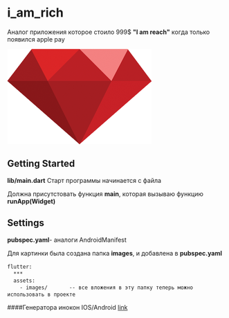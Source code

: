 # i_am_rich

Аналог приложения которое стоило 999$ **"I am reach"** когда только появился apple pay

![I am reach image](/images/diamond.webp)

## Getting Started
**lib/main.dart** Старт программы начинается с файла

Должна присутстовать функция **main**, которая вызываю функцию **runApp(Widget)**

## Settings
**pubspec.yaml**- аналоги AndroidManifest

Для картинки была создана папка **images**, и добавлена в **pubspec.yaml**
```
flutter:
  ***
  assets:
    - images/       -- все вложения в эту папку теперь можно использовать в проекте
```

####Генератора инокон IOS/Android
[link](https://appicon.co/)

